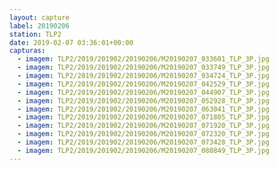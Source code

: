 ```yaml
---
layout: capture
label: 20190206
station: TLP2
date: 2019-02-07 03:36:01+00:00
capturas:
  - imagem: TLP2/2019/201902/20190206/M20190207_033601_TLP_3P.jpg
  - imagem: TLP2/2019/201902/20190206/M20190207_033749_TLP_3P.jpg
  - imagem: TLP2/2019/201902/20190206/M20190207_034724_TLP_3P.jpg
  - imagem: TLP2/2019/201902/20190206/M20190207_042529_TLP_3P.jpg
  - imagem: TLP2/2019/201902/20190206/M20190207_044907_TLP_3P.jpg
  - imagem: TLP2/2019/201902/20190206/M20190207_052928_TLP_3P.jpg
  - imagem: TLP2/2019/201902/20190206/M20190207_063041_TLP_3P.jpg
  - imagem: TLP2/2019/201902/20190206/M20190207_071805_TLP_3P.jpg
  - imagem: TLP2/2019/201902/20190206/M20190207_071920_TLP_3P.jpg
  - imagem: TLP2/2019/201902/20190206/M20190207_072320_TLP_3P.jpg
  - imagem: TLP2/2019/201902/20190206/M20190207_073428_TLP_3P.jpg
  - imagem: TLP2/2019/201902/20190206/M20190207_080849_TLP_3P.jpg
---
```

